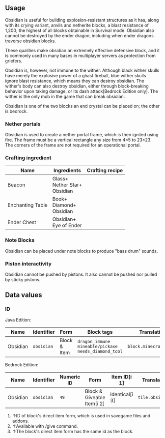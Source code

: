 ## Usage
Obsidian is useful for building explosion-resistant structures as it has, along with its crying variant, anvils and netherite blocks, a blast resistance of 1,200; the highest of all blocks obtainable in Survival mode. Obsidian also cannot be destroyed by the ender dragon, including when ender dragons traverse obsidian blocks.

These qualities make obsidian an extremely effective defensive block, and it is commonly used in many bases in multiplayer servers as protection from griefers.

Obsidian is, however, not immune to the wither. Although black wither skulls have merely the explosive power of a ghast fireball, blue wither skulls ignore blast resistance, which means they can destroy obsidian. The wither's body can also destroy obsidian, either through block-breaking behavior upon taking damage, or its dash attack‌[Bedrock Edition  only]. The wither is the only mob in the game that can break obsidian. 

Obsidian is one of the two blocks an end crystal can be placed on; the other is bedrock.

### Nether portals
Obsidian is used to create a nether portal frame, which is then ignited using fire. The frame must be a vertical rectangle any size from 4×5 to 23×23. The corners of the frame are not required for an operational portal.

### Crafting ingredient
| Name             | Ingredients                          | Crafting recipe |
|------------------|--------------------------------------|-----------------|
| Beacon           | Glass+<br/>Nether Star+<br/>Obsidian |                 |
| Enchanting Table | Book+<br/>Diamond+<br/>Obsidian      |                 |
| Ender Chest      | Obsidian+<br/>Eye of Ender           |                 |

### Note Blocks
Obsidian can be placed under note blocks to produce "bass drum" sounds.

### Piston interactivity
Obsidian cannot be pushed by pistons. It also cannot be pushed nor pulled by sticky pistons.

## Data values
### ID
Java Edition:

| Name     | Identifier | Form         | Block tags                                                      | Translation key            |
|----------|------------|--------------|-----------------------------------------------------------------|----------------------------|
| Obsidian | `obsidian` | Block & Item | `dragon_immune`<br/>`mineable/pickaxe`<br/>`needs_diamond_tool` | `block.minecraft.obsidian` |

Bedrock Edition:

| Name     | Identifier | Numeric ID | Form                       | Item ID[i 1]   | Translation key      |
|----------|------------|------------|----------------------------|----------------|----------------------|
| Obsidian | `obsidian` | `49`       | Block & Giveable Item[i 2] | Identical[i 3] | `tile.obsidian.name` |

1. ↑ID of block's direct item form, which is used in savegame files and addons.
2. ↑Available with /give command.
3. ↑The block's direct item form has the same id as the block.


